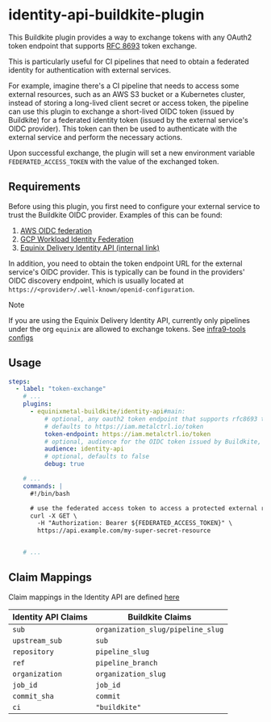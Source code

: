 # identity-api-buildkite-plugin

This Buildkite plugin provides a way to exchange tokens with any OAuth2 token endpoint
that supports [RFC 8693](https://datatracker.ietf.org/doc/html/rfc8693) token exchange.

This is particularly useful for CI pipelines that need to obtain a federated identity
for authentication with external services.

For example, imagine there's a CI
pipeline that needs to access some external resources, such as an AWS S3 bucket or
a Kubernetes cluster, instead of storing a long-lived client secret or access token,
the pipeline can use this plugin to exchange a short-lived OIDC token
(issued by Buildkite) for a federated
identity token (issued by the external service's OIDC provider).
This token can then be used to authenticate with the external service
and perform the necessary actions.

Upon successful exchange, the plugin will set a new environment variable
`FEDERATED_ACCESS_TOKEN` with the value of the exchanged token.

## Requirements

Before using this plugin, you first need to configure your external service
to trust the Buildkite OIDC provider.  Examples of this can be found:

1. [AWS OIDC federation](https://docs.aws.amazon.com/IAM/latest/UserGuide/id_roles_providers_oidc.html)
1. [GCP Workload Identity Federation](https://cloud.google.com/iam/docs/workload-identity-federation)
1. [Equinix Delivery Identity API (internal link)](https://github.com/equinixmetal/infra9-tools/blob/c3c378077bb2259c988618665325372966b47642/data/prod/delivery.yaml#L128-L143)

In addition, you need to obtain the token endpoint URL for the external service's OIDC provider.
This is typically can be found in the providers' OIDC discovery endpoint, which is usually
located at `https://<provider>/.well-known/openid-configuration`.

> [!NOTE]
> If you are using the Equinix Delivery Identity API,
> currently only pipelines under the org `equinix` are allowed to exchange
> tokens. See [infra9-tools configs](
> https://github.com/equinixmetal/infra9-tools/blob/77ea390a7d35086d51965d09fad654aaf5dedccf/data/prod/delivery.yaml#L136
> )

## Usage

```yaml
steps:
  - label: "token-exchange"
    # ...
    plugins:
      - equinixmetal-buildkite/identity-api#main:
          # optional, any oauth2 token endpoint that supports rfc8693 token exchange,
          # defaults to https://iam.metalctrl.io/token
          token-endpoint: https://iam.metalctrl.io/token
          # optional, audience for the OIDC token issued by Buildkite, defaults to identity-api
          audience: identity-api
          # optional, defaults to false
          debug: true

    # ...
    commands: |
      #!/bin/bash

      # use the federated access token to access a protected external resource
      curl -X GET \
        -H "Authorization: Bearer ${FEDERATED_ACCESS_TOKEN}" \
        https://api.example.com/my-super-secret-resource


    # ...
```

## Claim Mappings

Claim mappings in the Identity API are defined [here](https://github.com/equinixmetal/infra9-tools/blob/77ea390a7d35086d51965d09fad654aaf5dedccf/data/prod/delivery.yaml#L126-L135)

| Identity API Claims | Buildkite Claims               |
|---------------------|---------------------------------|
| `sub`               | `organization_slug/pipeline_slug` |
| `upstream_sub`      | `sub`                          |
| `repository`        | `pipeline_slug`               |
| `ref`               | `pipeline_branch`             |
| `organization`      | `organization_slug`           |
| `job_id`            | `job_id`                      |
| `commit_sha`        | `commit`                      |
| `ci`                | `"buildkite"`                 |
